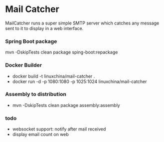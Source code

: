 Mail Catcher
==============================
MailCatcher runs a super simple SMTP server which catches any message sent to it to display in a web interface.

### Spring Boot package

mvn -DskipTests clean package sping-boot:repackage

### Docker Builder

* docker build -t linuxchina/mail-catcher .
* docker run -d -p 1080:1080 -p 1025:1024 linuxchina/mail-catcher

### Assembly to distribution

* mvn -DskipTests clean package assembly:assembly

### todo 

* websocket support: notify after mail received
* display email count on web